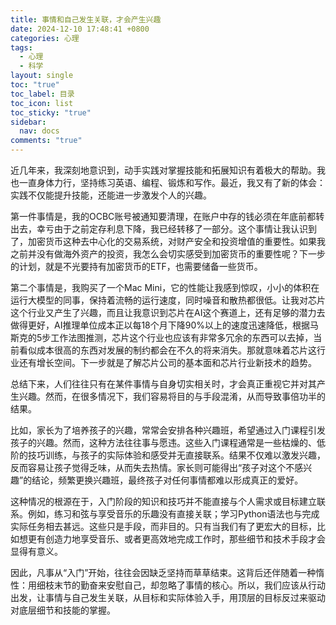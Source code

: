```yaml
---
title: 事情和自己发生关联，才会产生兴趣
date: 2024-12-10 17:48:41 +0800
categories: 心理
tags:
  - 心理
  - 科学
layout: single
toc: "true"
toc_label: 目录
toc_icon: list
toc_sticky: "true"
sidebar:
  nav: docs
comments: "true"
---
```

近几年来，我深刻地意识到，动手实践对掌握技能和拓展知识有着极大的帮助。我也一直身体力行，坚持练习英语、编程、锻炼和写作。最近，我又有了新的体会：实践不仅能提升技能，还能进一步激发个人的兴趣。

第一件事情是，我的OCBC账号被通知要清理，在账户中存的钱必须在年底前都转出去，幸亏由于之前定存利息下降，我已经转移了一部分。这个事情让我认识到了，加密货币这种去中心化的交易系统，对财产安全和投资增值的重要性。如果我之前并没有做海外资产的投资，我怎么会切实感受到加密货币的重要性呢？下一步的计划，就是不光要持有加密货币的ETF，也需要储备一些货币。

第二个事情是，我购买了一个Mac Mini，它的性能让我感到惊叹，小小的体积在运行大模型的同事，保持着流畅的运行速度，同时噪音和散热都很低。让我对芯片这个行业又产生了兴趣，而且让我意识到芯片在AI这个赛道上，还有足够的潜力去做得更好，AI推理单位成本正以每18个月下降90%以上的速度迅速降低，根据马斯克的5步工作法图推测，芯片这个行业也应该有非常多冗余的东西可以去掉，当前看似成本很高的东西对发展的制约都会在不久的将来消失。那就意味着芯片这行业还有增长空间。下一步就是了解芯片公司的基本面和芯片行业新技术的趋势。


总结下来，人们往往只有在某件事情与自身切实相关时，才会真正重视它并对其产生兴趣。然而，在很多情况下，我们容易将目的与手段混淆，从而导致事倍功半的结果。

比如，家长为了培养孩子的兴趣，常常会安排各种兴趣班，希望通过入门课程引发孩子的兴趣。然而，这种方法往往事与愿违。这些入门课程通常是一些枯燥的、低阶的技巧训练，与孩子的实际体验和感受并无直接联系。结果不仅难以激发兴趣，反而容易让孩子觉得乏味，从而失去热情。家长则可能得出“孩子对这个不感兴趣”的结论，频繁更换兴趣班，最终孩子对任何事情都难以形成真正的爱好。

这种情况的根源在于，入门阶段的知识和技巧并不能直接与个人需求或目标建立联系。例如，练习和弦与享受音乐的乐趣没有直接关联；学习Python语法也与完成实际任务相去甚远。这些只是手段，而非目的。只有当我们有了更宏大的目标，比如想更有创造力地享受音乐、或者更高效地完成工作时，那些细节和技术手段才会显得有意义。

因此，凡事从“入门”开始，往往会因缺乏坚持而草草结束。这背后还伴随着一种惰性：用细枝末节的勤奋来安慰自己，却忽略了事情的核心。所以，我们应该从行动出发，让事情与自己发生关联，从目标和实际体验入手，用顶层的目标反过来驱动对底层细节和技能的掌握。
